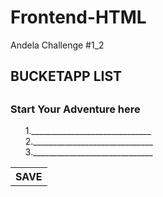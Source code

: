# Frontend-HTML
Andela Challenge #1_2

<html>
<head>

<h2>BUCKETAPP LIST<h2>
<h3>Start Your Adventure here </h3>

<body>



<ul style="list-style-type:none">
  <li>1.______________________________</li>
  <li>2.______________________________</li>
  <li>3.______________________________</li>
</ul> 


<table style="width:20%">
<th> SAVE </th>
